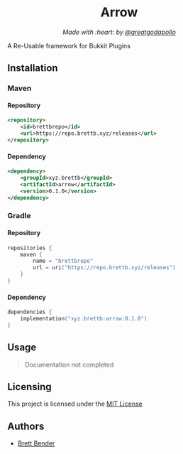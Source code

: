 <h1 align="center">Arrow</h1>
<p align="center"><i>Made with :heart: by <a href="https://github.com/greatgodapollo">@greatgodapollo</a></i></p>

A Re-Usable framework for Bukkit Plugins

## Installation
### Maven
#### Repository
```xml
<repository>
    <id>brettbrepo</id>
    <url>https://repo.brettb.xyz/releases</url>
</repository>
```

#### Dependency
```xml
<dependency>
    <groupId>xyz.brettb</groupId>
    <artifactId>arrow</artifactId>
    <version>0.1.0</version>
</dependency>
```

### Gradle
#### Repository
```kotlin
repositories {
    maven {
        name = "brettbrepo"
        url = uri("https://repo.brettb.xyz/releases")
    }
}
```
#### Dependency
```kotlin
dependencies {
    implementation("xyz.brettb:arrow:0.1.0")
}
```

## Usage
> Documentation not completed

## Licensing

This project is licensed under the [MIT License](https://choosealicense.com/licenses/mit/)

## Authors

* [Brett Bender](https://github.com/greatgodapollo)